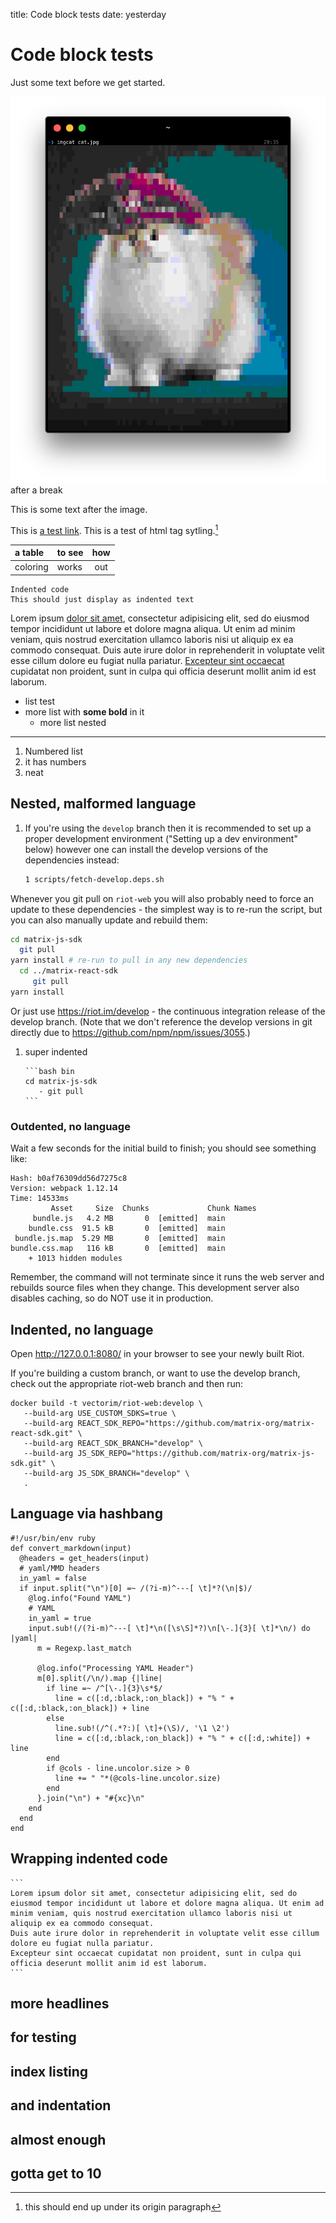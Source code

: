 title: Code block tests
date: yesterday

Code block tests
================

Just some text before we get started.

![Image test](https://raw.githubusercontent.com/eddieantonio/i/master/imgcat.png)<br/>after a break

This is some text after the image.

This is [a test link](https://brettterpstra.com). <span class="test span">This is a test of html tag sytling.</span>[^fn1]

| a table | to see | how |
| :---- |----|:---:|
coloring | works|out

    Indented code
    This should just display as indented text

Lorem ipsum [dolor sit amet][reflink], consectetur adipisicing elit, sed do eiusmod tempor incididunt ut labore et dolore magna aliqua. Ut enim ad minim veniam, quis nostrud exercitation ullamco laboris nisi ut aliquip ex ea commodo consequat. Duis aute irure dolor in reprehenderit in voluptate velit esse cillum dolore eu fugiat nulla pariatur. [Excepteur sint occaecat](https://test.com) cupidatat non proident, sunt in culpa qui officia deserunt mollit anim id est laborum.

[reflink]: https://brettterpstra.com/should/become/inline "This should become an inline link"

* list test
* more list with **some bold** in it
  * more list nested

---

1. Numbered list
2. it has numbers
3. neat

## Nested, malformed language

1. If you're using the `develop` branch then it is recommended to set up a proper development environment ("Setting up a dev environment" below) however one can install the develop versions of the dependencies instead:
   ``` bash
   1 scripts/fetch-develop.deps.sh
   ```
Whenever you git pull on `riot-web` you will also probably need to force an update
to these dependencies - the simplest way is to re-run the script, but you can also
manually update and rebuild them:

```bash bin
cd matrix-js-sdk
  git pull
yarn install # re-run to pull in any new dependencies
  cd ../matrix-react-sdk
     git pull
yarn install
```

Or just use https://riot.im/develop - the continuous integration release of the
develop branch. (Note that we don't reference the develop versions in git directly
due to https://github.com/npm/npm/issues/3055.)

1. super indented
       
       ```bash bin
       cd matrix-js-sdk
          - git pull
       ```

### Outdented, no language

Wait a few seconds for the initial build to finish; you should see something like:
```
Hash: b0af76309dd56d7275c8
Version: webpack 1.12.14
Time: 14533ms
         Asset     Size  Chunks             Chunk Names
     bundle.js   4.2 MB       0  [emitted]  main
    bundle.css  91.5 kB       0  [emitted]  main
 bundle.js.map  5.29 MB       0  [emitted]  main
bundle.css.map   116 kB       0  [emitted]  main
    + 1013 hidden modules
```
   Remember, the command will not terminate since it runs the web server
   and rebuilds source files when they change. This development server also
   disables caching, so do NOT use it in production.

## Indented, no language

Open http://127.0.0.1:8080/ in your browser to see your newly built Riot.

If you're building a custom branch, or want to use the develop branch, check out the appropriate
riot-web branch and then run:

    docker build -t vectorim/riot-web:develop \
       --build-arg USE_CUSTOM_SDKS=true \
       --build-arg REACT_SDK_REPO="https://github.com/matrix-org/matrix-react-sdk.git" \
       --build-arg REACT_SDK_BRANCH="develop" \
       --build-arg JS_SDK_REPO="https://github.com/matrix-org/matrix-js-sdk.git" \
       --build-arg JS_SDK_BRANCH="develop" \
       .


## Language via hashbang

```
#!/usr/bin/env ruby
def convert_markdown(input)
  @headers = get_headers(input)
  # yaml/MMD headers
  in_yaml = false
  if input.split("\n")[0] =~ /(?i-m)^---[ \t]*?(\n|$)/
    @log.info("Found YAML")
    # YAML
    in_yaml = true
    input.sub!(/(?i-m)^---[ \t]*\n([\s\S]*?)\n[\-.]{3}[ \t]*\n/) do |yaml|
      m = Regexp.last_match

      @log.info("Processing YAML Header")
      m[0].split(/\n/).map {|line|
        if line =~ /^[\-.]{3}\s*$/
          line = c([:d,:black,:on_black]) + "% " + c([:d,:black,:on_black]) + line
        else
          line.sub!(/^(.*?:)[ \t]+(\S)/, '\1 \2')
          line = c([:d,:black,:on_black]) + "% " + c([:d,:white]) + line
        end
        if @cols - line.uncolor.size > 0
          line += " "*(@cols-line.uncolor.size)
        end
      }.join("\n") + "#{xc}\n"
    end
  end
end
```

## Wrapping indented code

    ```
    Lorem ipsum dolor sit amet, consectetur adipisicing elit, sed do eiusmod tempor incididunt ut labore et dolore magna aliqua. Ut enim ad minim veniam, quis nostrud exercitation ullamco laboris nisi ut aliquip ex ea commodo consequat. 
    Duis aute irure dolor in reprehenderit in voluptate velit esse cillum dolore eu fugiat nulla pariatur. 
    Excepteur sint occaecat cupidatat non proident, sunt in culpa qui officia deserunt mollit anim id est laborum.
    ```

[^fn1]: this should end up under its origin paragraph

## more headlines

## for testing

## index listing

## and indentation

## almost enough

## gotta get to 10

